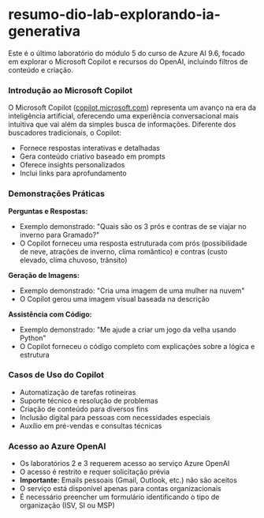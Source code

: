 # resumo-dio-lab-explorando-ia-generativa

Este é o último laboratório do módulo 5 do curso de Azure AI 9.6, focado em explorar o Microsoft Copilot e recursos do OpenAI, incluindo filtros de conteúdo e criação.

### Introdução ao Microsoft Copilot

O Microsoft Copilot ([copilot.microsoft.com](http://copilot.microsoft.com/)) representa um avanço na era da inteligência artificial, oferecendo uma experiência conversacional mais intuitiva que vai além da simples busca de informações. Diferente dos buscadores tradicionais, o Copilot:

- Fornece respostas interativas e detalhadas
- Gera conteúdo criativo baseado em prompts
- Oferece insights personalizados
- Inclui links para aprofundamento

### Demonstrações Práticas

**Perguntas e Respostas:**

- Exemplo demonstrado: "Quais são os 3 prós e contras de se viajar no inverno para Gramado?"
- O Copilot forneceu uma resposta estruturada com prós (possibilidade de neve, atrações de inverno, clima romântico) e contras (custo elevado, clima chuvoso, trânsito)

**Geração de Imagens:**

- Exemplo demonstrado: "Cria uma imagem de uma mulher na nuvem"
- O Copilot gerou uma imagem visual baseada na descrição

**Assistência com Código:**

- Exemplo demonstrado: "Me ajude a criar um jogo da velha usando Python"
- O Copilot forneceu o código completo com explicações sobre a lógica e estrutura

### Casos de Uso do Copilot

- Automatização de tarefas rotineiras
- Suporte técnico e resolução de problemas
- Criação de conteúdo para diversos fins
- Inclusão digital para pessoas com necessidades especiais
- Auxílio em pré-vendas e consultas técnicas

### Acesso ao Azure OpenAI

- Os laboratórios 2 e 3 requerem acesso ao serviço Azure OpenAI
- O acesso é restrito e requer solicitação prévia
- **Importante:** Emails pessoais (Gmail, Outlook, etc.) não são aceitos
- O serviço está disponível apenas para contas organizacionais
- É necessário preencher um formulário identificando o tipo de organização (ISV, SI ou MSP)
